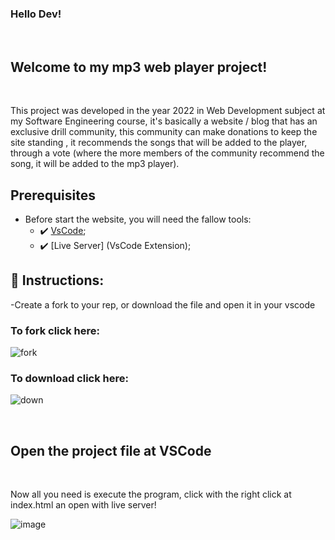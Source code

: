 ### Hello Dev!

<br>

## Welcome to my mp3 web player project!
<br>

<p>This project was developed in the year 2022 in Web Development subject at my Software Engineering course, it's basically a website / blog that has an exclusive drill community, this community can make donations to keep the site standing , it recommends the songs that will be added to the player, through a vote (where the more members of the community recommend the song, it will be added to the mp3 player).
<br>
 
##  Prerequisites
 - Before start the website, you will need the fallow tools: 
    - ✔️ [VsCode](https://code.visualstudio.com/download);
    - ✔️ [Live Server] (VsCode Extension);
 
## 📄 Instructions:

-Create a fork to your rep, or download the file and open it in your vscode

 <h3>To fork click here:</h3>
 
  ![fork](https://github.com/victorgabrielnascimento/TextScanner/assets/105366808/dad949c9-3e0a-40b0-a4bd-361f969abd4d)

  <h3>To download click here:</h3>

![down](https://github.com/victorgabrielnascimento/TextScanner/assets/105366808/45d4211f-dc59-4e12-a205-7a64fa1e3816)

 <br>
   <h2>Open the project file at VSCode</h2>
   <br>

   <p>Now all you need is execute the program, click with the right click at index.html an open with live server!</p>

![image](https://github.com/victorgabrielnascimento/First-Website/assets/105366808/823b5806-f177-4130-8ba8-98db46f0cbbd)

